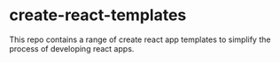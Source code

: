 # create-react-templates

This repo contains a range of create react app templates to simplify the process of developing react apps.
